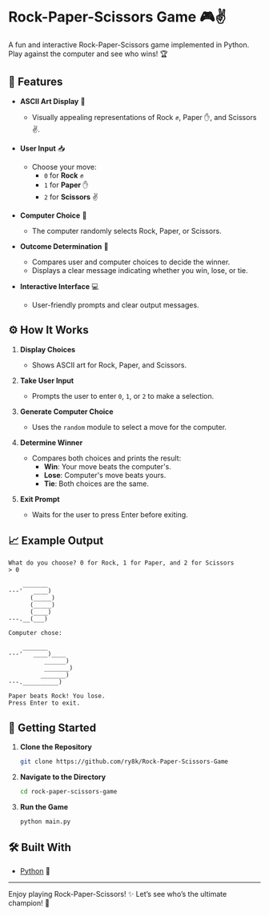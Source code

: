# Rock-Paper-Scissors Game 🎮✌️

A fun and interactive Rock-Paper-Scissors game implemented in Python. Play against the computer and see who wins! 🏆

## 📝 Features

- **ASCII Art Display** 🎨
  - Visually appealing representations of Rock ✊, Paper ✋, and Scissors ✌️.

- **User Input** 📥
  - Choose your move:
    - `0` for **Rock** ✊
    - `1` for **Paper** ✋
    - `2` for **Scissors** ✌️

- **Computer Choice** 🎲
  - The computer randomly selects Rock, Paper, or Scissors.

- **Outcome Determination** 🥇
  - Compares user and computer choices to decide the winner.
  - Displays a clear message indicating whether you win, lose, or tie.

- **Interactive Interface** 💻
  - User-friendly prompts and clear output messages.

## ⚙️ How It Works

1. **Display Choices**
   - Shows ASCII art for Rock, Paper, and Scissors.

2. **Take User Input**
   - Prompts the user to enter `0`, `1`, or `2` to make a selection.

3. **Generate Computer Choice**
   - Uses the `random` module to select a move for the computer.

4. **Determine Winner**
   - Compares both choices and prints the result:
     - **Win**: Your move beats the computer's.
     - **Lose**: Computer's move beats yours.
     - **Tie**: Both choices are the same.

5. **Exit Prompt**
   - Waits for the user to press Enter before exiting.

## 📈 Example Output

```
What do you choose? 0 for Rock, 1 for Paper, and 2 for Scissors 
> 0

    _______
---'   ____)
      (_____)
      (_____)
      (____)
---.__(___)

Computer chose:

    _______
---'   ____)____
          ______)
          _______)
         _______)
---.__________)

Paper beats Rock! You lose.
Press Enter to exit.
```

## 🚀 Getting Started

1. **Clone the Repository**
   ```bash
   git clone https://github.com/ry8k/Rock-Paper-Scissors-Game
   ```

2. **Navigate to the Directory**
   ```bash
   cd rock-paper-scissors-game
   ```

3. **Run the Game**
   ```bash
   python main.py
   ```

## 🛠️ Built With

- [Python](https://www.python.org/) 🐍

---

Enjoy playing Rock-Paper-Scissors! ✨ Let’s see who’s the ultimate champion! 🥇

